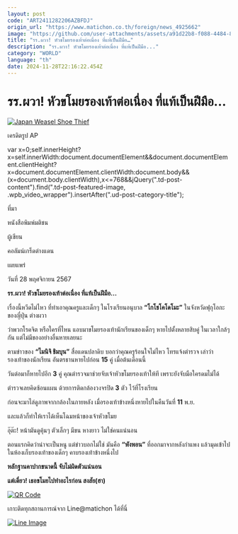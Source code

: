 ```yaml
---
layout: post
code: "ART2411282206AZBFDJ"
origin_url: "https://www.matichon.co.th/foreign/news_4925662"
image: "https://github.com/user-attachments/assets/a91d22b8-f088-4484-83c3-98f3aa18b28d"
title: "รร.ผวา! หัวขโมยรองเท้าต่อเนื่อง ที่แท้เป็นฝีมือ…"
description: "รร.ผวา! หัวขโมยรองเท้าต่อเนื่อง ที่แท้เป็นฝีมือ..."
category: "WORLD"
language: "th"
date: 2024-11-28T22:16:22.454Z
---
```


# รร.ผวา! หัวขโมยรองเท้าต่อเนื่อง ที่แท้เป็นฝีมือ…

[![](https://www.matichon.co.th/wp-content/uploads/2024/11/รูปเกร็ดต่างแดน.jpg "Japan Weasel Shoe Thief")](https://www.matichon.co.th/wp-content/uploads/2024/11/รูปเกร็ดต่างแดน.jpg)

เครดิตรูป AP

var x=0;self.innerHeight?x=self.innerWidth:document.documentElement&&document.documentElement.clientHeight?x=document.documentElement.clientWidth:document.body&&(x=document.body.clientWidth),x<=768&&jQuery(".td-post-content").find(".td-post-featured-image, .wpb\_video\_wrapper").insertAfter(".ud-post-category-title");

ที่มา

หนังสือพิมพ์มติชน

ผู้เขียน

คอลัมน์เกร็ดต่างแดน

เผยแพร่

วันที่ 28 พฤศจิกายน 2567

**รร.ผวา! หัวขโมยรองเท้าต่อเนื่อง ที่แท้เป็นฝีมือ…**

เรื่องนี้หวีดไม่ไหว ที่ทำเอาคุณครูและเด็กๆ ในโรงเรียนอนุบาล **“โกโชโคโดโมะ”** ในจังหวัดฟุกุโอกะของญี่ปุ่น ต่างผวา

ว่าพวกโรคจิต หรือใครที่ไหน แอบมาขโมยรองเท้านักเรียนของเด็กๆ หายไปตั้งหลายสิบคู่ ในเวลาใกล้ๆ กัน แต่ไม่มีของอย่างอื่นหายเลยนะ

ตามข่าวของ **“ไมนิจิ ชิมบุน”** สื่อแดนปลาดิบ บอกว่าคุณครูร้อนใจไม่ไหว โทรแจ้งตำรวจ เล่าว่า รองเท้าของนักเรียน อันตรธานหายไปก่อน **15** คู่ เมื่อต้นเดือนนี้

วันต่อมาก็หายไปอีก **3** คู่ คุณตำรวจมาช่วยจับเจ้าหัวขโมยรองเท้าให้ที เพราะยังจับมือใครดมไม่ได้

ตำรวจเลยคิดซ้อนแผน ด้วยการติดกล้องวงจรปิด **3** ตัว ไว้ที่โรงเรียน

ก่อนจะมาไล่ดูภาพจากกล้องในภายหลัง เมื่อรองเท้าข้างหนึ่งหายไปในคืนวันที่ **11** พ.ย.

และแล้วก็ทำให้เราได้เห็นโฉมหน้าของเจ้าหัวขโมย

อุ๊ต๊ะ! หน้ามันดูคุ้นๆ ตัวเล็กๆ มีขน หางยาว ไม่ใช่คนแน่นอน

ตอนแรกคิดว่าน่าจะเป็นหนู แต่ข่าวบอกไม่ใช่ มันคือ **“พังพอน”** ที่ออกมาจากหลังกำแพง แล้วมุดเข้าไปในห้องเก็บรองเท้าของเด็กๆ คาบรองเท้าข้างหนึ่งไป

**หลักฐานคาปากขนาดนี้ จับไม่ผิดตัวแน่นอน**

**แต่เดี๋ยว! เธอขโมยไปทำอะไรก่อน สงสัย(ฮา)**

[![QR Code](https://www.matichon.co.th/wp-content/uploads/2023/07/wob1371z.jpg)](https://lin.ee/ht0nDxX)

เกาะติดทุกสถานการณ์จาก Line@matichon ได้ที่นี่

[![Line Image](https://www.matichon.co.th/wp-content/uploads/2023/07/th.png)](https://lin.ee/ht0nDxX)